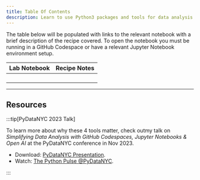 ```yaml
---
title: Table Of Contents
description: Learn to use Python3 packages and tools for data analysis and visualization
---
```


The table below will be populated with links to the relevant notebook with a brief description of the recipe covered. To open the notebook you must be running in a GitHub Codespace or have a relevant Jupyter Notebook environment setup.

|Lab Notebook | Recipe Notes |
|---|---|
| | |
| | |
| | |
| | |

---

## Resources

:::tip[PyDataNYC 2023 Talk]

To learn more about why these 4 tools matter, check outmy talk on _Simplifying Data Analysis with GitHub Codespaces, Jupyter Notebooks & Open AI_ at the PyDataNYC conference in Nov 2023.
 - Download: [PyDataNYC Presentation](https://speakerdeck.com/nitya/simplifying-data-analysis-with-github-codespaces-jupyter-notebooks-and-open-ai).
 - Watch: [The Python Pulse @PyDataNYC](https://www.youtube.com/watch?v=SiiVN7kwOZI).

:::
